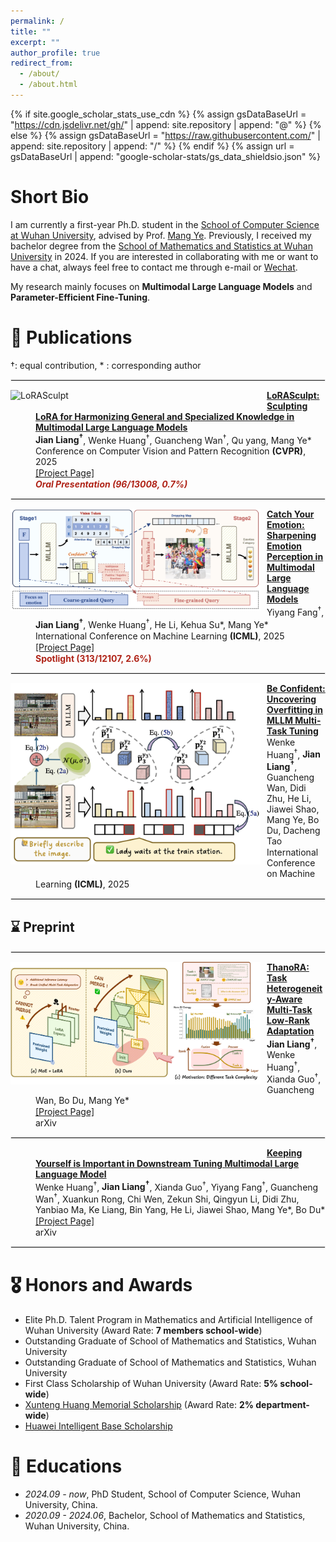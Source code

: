 ```yaml
---
permalink: /
title: ""
excerpt: ""
author_profile: true
redirect_from: 
  - /about/
  - /about.html
---
```


<style>
  dl {
    margin-top: 1px;
    margin-bottom: 5px; /* 调整这个值以获得合适的间距 */
    clear: both;
  }

  img {
    display: block;
    margin: 0px 10px 10px 0px; /* 图片居中 上右下左*/ 
    max-width: 100%; /* 限制图片最大宽度 */
  }

  hr {
    border: 1px solid #ebebeb; /* 调整分隔线的颜色和样式 */
    /* margin: 10px;  */
    clear: both; 
  }


  dl dd {
  color: #; 
  margin-top: 1px; 
  margin-bottom: 1px;
}

  dl dd strong {
  font-weight: bold;
  }


  .publication-title {
    font-weight: bold;
  }

  .image-container {
    display: flex;
    justify-content: center;
    gap: 10px; /* 控制图片间距 */
    margin: 20px 0;
  }

  .image-container img {
    max-width: 150px; /* 控制最大宽度 */
    height: auto;
    margin: 0; /* 移除原来的 margin */
  }

  .co-first {
    color: #B02418;
  }
  
</style>

{% if site.google_scholar_stats_use_cdn %}
{% assign gsDataBaseUrl = "https://cdn.jsdelivr.net/gh/" | append: site.repository | append: "@" %}
{% else %}
{% assign gsDataBaseUrl = "https://raw.githubusercontent.com/" | append: site.repository | append: "/" %}
{% endif %}
{% assign url = gsDataBaseUrl | append: "google-scholar-stats/gs_data_shieldsio.json" %}

<span class='anchor' id='about-me'></span>


# Short Bio

I am currently a first-year Ph.D. student in the [School of Computer Science at Wuhan University](https://cs.whu.edu.cn/), advised by Prof. [Mang Ye](https://scholar.google.com/citations?user=j-HxRy0AAAAJ&hl=zh-CN). Previously, I received my bachelor degree from the [School of Mathematics and Statistics at Wuhan University](https://maths.whu.edu.cn/) in 2024. If you are interested in collaborating with me or want to have a chat, always feel free to contact me through e-mail or [Wechat](https://github.com/user-attachments/assets/7777009a-aa6c-4ed9-aa4c-5da9204c03a5).

My research mainly focuses on **Multimodal Large Language Models** and **Parameter-Efficient Fine-Tuning**.



<!--
# 🔥 News
<div style="max-height: 200px; overflow-y: auto;">
<ul>
  <li><em>[02/2025]</em> LoRASculpt was accepted to <strong>CVPR 2025</strong>.</li>
</ul>
</div>
-->


# 📝 Publications 

&dagger;: equal contribution, * : corresponding author

<hr>

<dl>
  <dt><img align="left" width="400" src="../images/paper/LoRASculpt.png" alt="LoRASculpt"></dt>
  <dd><a href="https://arxiv.org/abs/2503.16843" class="publication-title">LoRASculpt: Sculpting LoRA for Harmonizing General and Specialized Knowledge in Multimodal Large Language Models</a></dd>
  <dd><strong>Jian Liang<sup>&dagger;</sup></strong>, Wenke Huang<sup>&dagger;</sup>, Guancheng Wan<sup>&dagger;</sup>, Qu yang, Mang Ye*</dd>
  <dd>Conference on Computer Vision and Pattern Recognition <strong>(CVPR)</strong>, 2025</dd>
  <dd><a href="https://github.com/LiangJian24/LoRASculpt">[Project Page]</a></dd>
  <dd style="color:#B02418;"><strong><em>Oral Presentation (96/13008, 0.7%)</em></strong></dd>
</dl>

<hr>

<dl>
  <dt><img align="left" width="400" src="../images/paper/SEPM.png" alt="SEPM"></dt>
  <dd><a href="" class="publication-title">Catch Your Emotion: Sharpening Emotion Perception in Multimodal Large Language Models</a></dd>
  <dd>Yiyang Fang<sup>&dagger;</sup>, <strong>Jian Liang<sup>&dagger;</sup></strong>, Wenke Huang<sup>&dagger;</sup>, He Li, Kehua Su*, Mang Ye*</dd>
  <dd>International Conference on Machine Learning <strong>(ICML)</strong>, 2025</dd>
  <dd><a href="https://github.com/fuyyyyy/SEPM">[Project Page]</a></dd>
  <dd style="color:#B02418;"><strong>Spotlight (313/12107, 2.6%)</strong></dd>
</dl>

<hr>

<dl>
  <dt><img align="left" width="400" src="../images/paper/NRCA_ICML25.png" alt="NRCA"></dt>
  <dd><a href="" class="publication-title">Be Confident: Uncovering Overfitting in MLLM Multi-Task Tuning</a></dd>
  <dd>Wenke Huang<sup>&dagger;</sup>, <strong>Jian Liang<sup>&dagger;</sup></strong>, Guancheng Wan, Didi Zhu, He Li, Jiawei Shao, Mang Ye, Bo Du, Dacheng Tao</dd>
  <dd>International Conference on Machine Learning <strong>(ICML)</strong>, 2025</dd>
</dl>

<hr>

<!--
<dl>
  <dt><img align="left" width="400" src="../images/paper/SPIDER.png" alt="SPIDER"></dt>
  <dd><a href="" class="publication-title">Learn from Downstream and Be Yourself in Multimodal Large Language Model Fine-Tuning</a></dd>
  <dd>Wenke Huang<sup>&dagger;</sup>, <strong>Jian Liang<sup>&dagger;</sup></strong>, Zekun Shi, Didi Zhu, Guancheng Wan, He Li, Bo Du, Dacheng Tao, Mang Ye*</dd>
  <dd>International Conference on Machine Learning <strong>(ICML)</strong>, 2025</dd>
</dl>

<hr>

<dl>
  <dt><img align="left" width="400" src="../images/paper/FedICU.png" alt="FedICU"></dt>
  <dd><a href="" class="publication-title">Splitting with Importance-aware Updating for Heterogeneous Federated Learning with Large Language Models</a></dd>
  <dd>Yangxu Liao, Wenke Huang, Guancheng Wan, <strong>Jian Liang</strong>, Bin Yang, Mang Ye*</dd>
  <dd>International Conference on Machine Learning <strong>(ICML)</strong>, 2025</dd>
</dl>

<hr>
-->



## ⌛️ Preprint
<hr>


<dl>
  <dt><img align="left" width="400" src="../images/paper/ThanoRA.png" alt="ThanoRA"></dt>
  <dd><a href="https://arxiv.org/abs/2505.18640" class="publication-title">ThanoRA: Task Heterogeneity-Aware Multi-Task Low-Rank Adaptation</a></dd>
  <dd><strong>Jian Liang<sup>&dagger;</sup></strong>, Wenke Huang<sup>&dagger;</sup>, Xianda Guo<sup>&dagger;</sup>, Guancheng Wan, Bo Du, Mang Ye*</dd>
  <dd><a href="https://github.com/LiangJian24/ThanoRA">[Project Page]</a></dd>
  <dd>arXiv</dd>
</dl>
<hr>


<dl>
  <dt><img align="left" width="400" src="../images/paper/MLLMFT_Survey.png" alt=""></dt>
  <dd><a href="https://arxiv.org/abs/2503.04543" class="publication-title">Keeping Yourself is Important in Downstream Tuning Multimodal Large Language Model</a></dd>
  <dd>Wenke Huang<sup>&dagger;</sup>, <strong>Jian Liang<sup>&dagger;</sup></strong>, Xianda Guo<sup>&dagger;</sup>, Yiyang Fang<sup>&dagger;</sup>, Guancheng Wan<sup>&dagger;</sup>, Xuankun Rong, Chi Wen, Zekun Shi, Qingyun Li, Didi Zhu, Yanbiao Ma, Ke Liang, Bin Yang, He Li, Jiawei Shao, Mang Ye*, Bo Du*</dd>
  <dd><a href="https://github.com/WenkeHuang/Awesome-MLLM-Tuning">[Project Page]</a></dd>
  <dd>arXiv</dd>
</dl>
<hr>


# 🎖 Honors and Awards
- Elite Ph.D. Talent Program in Mathematics and Artificial Intelligence of Wuhan University (Award Rate: <strong>7 members school-wide</strong>)
- Outstanding Graduate of School of Mathematics and Statistics, Wuhan University
- Outstanding Graduate of School of Mathematics and Statistics, Wuhan University
- First Class Scholarship of Wuhan University (Award Rate: <strong>5% school-wide</strong>)
- <a href="https://edf.whu.edu.cn/info/1342/6057.htm">Xunteng Huang Memorial Scholarship</a> (Award Rate: <strong>2% department-wide</strong>)
- <a href="https://edu.hicomputing.huawei.com/winnerlist#:~:text=%E6%98%B1%E6%AC%A3%EF%BC%8C-,%E6%A2%81%E5%81%A5,-%EF%BC%8C">Huawei Intelligent Base Scholarship</a>



# 📖 Educations

- *2024.09 - now*, PhD Student, School of Computer Science, Wuhan University, China.
- *2020.09 - 2024.06*, Bachelor, School of Mathematics and Statistics, Wuhan University, China.

